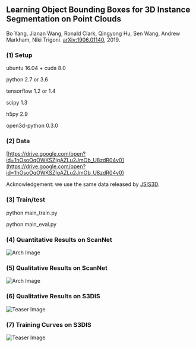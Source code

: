 ## Learning Object Bounding Boxes for 3D Instance Segmentation on Point Clouds
Bo Yang, Jianan Wang, Ronald Clark, Qingyong Hu, Sen Wang, Andrew Markham, Niki Trigoni. [arXiv:1906.01140](https://arxiv.org/abs/1906.01140), 2019.
### (1) Setup
ubuntu 16.04 + cuda 8.0

python 2.7 or 3.6

tensorflow 1.2 or 1.4

scipy 1.3

h5py 2.9

open3d-python 0.3.0

### (2) Data
[https://drive.google.com/open?id=1hOsoOqOWKSZIgAZLu2JmOb_U8zdR04v0](https://drive.google.com/open?id=1hOsoOqOWKSZIgAZLu2JmOb_U8zdR04v0)

Acknowledgement: we use the same data released by [JSIS3D](https://github.com/pqhieu/jsis3d).

### (3) Train/test
python main_train.py

python main_eval.py

### (4) Quantitative Results on ScanNet
![Arch Image](https://github.com/Yang7879/3D-BoNet/blob/master/figs/fig_res_scannet.png)
### (5) Qualitative Results on ScanNet
![Arch Image](https://github.com/Yang7879/3D-BoNet/blob/master/figs/fig_ins_scannet.png)
### (6) Qualitative Results on S3DIS
![Teaser Image](https://github.com/Yang7879/3D-BoNet/blob/master/figs/fig_bb_s3dis.png)
### (7) Training Curves on S3DIS
![Teaser Image](https://github.com/Yang7879/3D-BoNet/blob/master/figs/fig_traincurv_s3dis.png)
